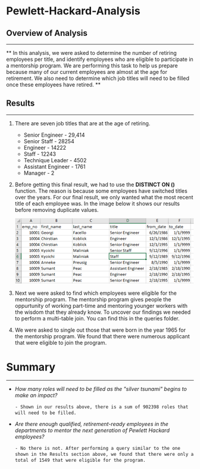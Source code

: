 # Pewlett-Hackard-Analysis


## Overview of Analysis 
-------------------------------

** In this analysis, we were asked to determine the number of retiring employees per title, and identify employees who are eligible to participate in a mentorship program. 
We are performing this task to help us prepare because many of our current employees are almost at the age for retirement. We also need to determine which job titles will need to be filled once these employees have retired. **



## Results
-------------------------------

1. There are seven job titles that are at the age of retiring.

    - Senior Engineer -  29,414
    - Senior Staff - 28254
    - Engineer - 14222
    - Staff - 12243
    - Technique Leader - 4502
    - Assistant Engineer - 1761
    - Manager - 2

2. Before getting this final result, we had to use the **DISTINCT ON ()** function. The reason is because some employees have switched titles over the years.
   For our final result, we only wanted what the most recent title of each employee was. In the image below it shows our results before removing duplicate values. 
   
   ![Readmeimg](https://github.com/mckenziekkilburn/Pewlett-Hackard-Analysis/blob/master/Readmeimg.PNG)
   
   
3. Next we were asked to find which employees were eligible for the mentorship program. The mentorship program gives people the oppurtunity of working part-time and mentoring younger workers with the wisdom that they already know. To uncover our findings we needed to perform a multi-table join. You can find this in the queries folder. 

4. We were asked to single out those that were born in the year 1965 for the mentorship program. We found that there were numerous applicant that were eligible to join the program. 


# Summary
---------------------------------
- *How many roles will need to be filled as the "silver tsunami" begins to make an impact?*

      - Shown in our results above, there is a sum of 902398 roles that will need to be filled.
      
- *Are there enough qualified, retirement-ready employees in the departments to mentor the next generation of Pewlett Hackard employees?*

      - No there is not. After performing a query similar to the one shown in the Results section above, we found that there were only a total of 1549 that were eligible for the program. 
  
   
